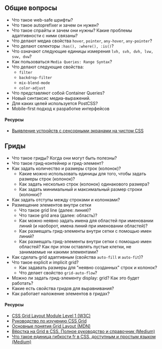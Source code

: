 ## Общие вопросы

* Что такое web-safe шрифты?
* Что такое autoprefixer и зачем он нужен?
* Что такое спрайты и зачем они нужны? Какие проблемы адаптивности с ними связаны?
* Что делают медиа свойства `hover`, `pointer`, `any-hover`, `any-pointer`?
* Что делают селекторы `:has(), :where(), :is()`?
* Что означают следующие единицы измерения `lvh, svh, dvh, lvw, svw, dvw`?
* Как пользоваться `Media Queries: Range Syntax`?
* Что делают следующие свойства:
	* `filter`
	* `backdrop-filter`
	* `mix-blend-mode`
	* `color-adjust`
* Что представляют собой Container Queries?
* Новый синтаксис медиа-выражений.
* Для каких целей используется PostCSS?
* Mobile-first подход к разработке интерфейсов

#### Ресурсы

* [Выявление устройств с сенсорными экранами на чистом CSS](https://habr.com/ru/company/ruvds/blog/556156/)

## Гриды

* Что такое гриды? Когда они могут быть полезны?
* Что такое грид-контейнер и грид-элемент?
* Как задать количество и размеры строк (колонок)?
	* Какие можно использовать единицы для того, чтобы задать размеры строк (колонок)?
	* Как задать несколько строк (колонок) одинакового размера?
	* Как задать минимальный и максимальный размер строки (колонки)?
* Как задать отступы между строками и колонками?
* Размещение элементов внутри сетки
	* Что такое grid line (далее: линия)?
	* Что такое grid area (далее: область)?
	* Как можно неявно задать имена для областей при именовании линий (и наоборот, имена линий при именовании областей)?
	* Как размещать грид-элементы внутри сетки с помощью имен линий?
	* Как размещать грид-элементы внутри сетки с помощью имен областей? Как при этом оставлять пустые клетки, не занимаемые ни какими элементами?
* Как сделать grid адаптивным (свойства `auto-fill` и `auto-fit`)?
* Что такое explicit и implicit grid?
	* Как задавать размеры для "неявно созданных" строк и колонок?
	* Что делает свойство `grid-auto-flow`?
* Можно ли задать грид-элементу display: grid? Как это будет работать?
* Какие есть свойства гридов для выравнивания?
* Как работает наложение элементов в гридах?

#### Ресурсы

* [CSS Grid Layout Module Level 1 (W3C)](https://www.w3.org/TR/css-grid-1/)
* [Руководство по изучению CSS Grid](https://learncssgrid.com/)
* [Основные понятия Grid Layout (MDN)](https://developer.mozilla.org/ru/docs/Web/CSS/CSS_Grid_Layout/Basic_Concepts_of_Grid_Layout)
* [Вёрстка на Grid в CSS. Полное руководство и справочник (Medium)](https://medium.com/@stasonmars/%D0%B2%D0%B5%CC%88%D1%80%D1%81%D1%82%D0%BA%D0%B0-%D0%BD%D0%B0-grid-%D0%B2-css-%D0%BF%D0%BE%D0%BB%D0%BD%D0%BE%D0%B5-%D1%80%D1%83%D0%BA%D0%BE%D0%B2%D0%BE%D0%B4%D1%81%D1%82%D0%B2%D0%BE-%D0%B8-%D1%81%D0%BF%D1%80%D0%B0%D0%B2%D0%BE%D1%87%D0%BD%D0%B8%D0%BA-220508316f8b)
* [Что такое единица гибкости fr в CSS, доступным и простым языком (Medium)](https://medium.com/@stasonmars/%D1%87%D1%82%D0%BE-%D1%82%D0%B0%D0%BA%D0%BE%D0%B5-%D0%B5%D0%B4%D0%B8%D0%BD%D0%B8%D1%86%D0%B0-%D0%B3%D0%B8%D0%B1%D0%BA%D0%BE%D1%81%D1%82%D0%B8-fr-%D0%B2-css-%D0%B4%D0%BE%D1%81%D1%82%D1%83%D0%BF%D0%BD%D1%8B%D0%BC-%D0%B8-%D0%BF%D1%80%D0%BE%D1%81%D1%82%D1%8B%D0%BC-%D1%8F%D0%B7%D1%8B%D0%BA%D0%BE%D0%BC-2a3794c4444)